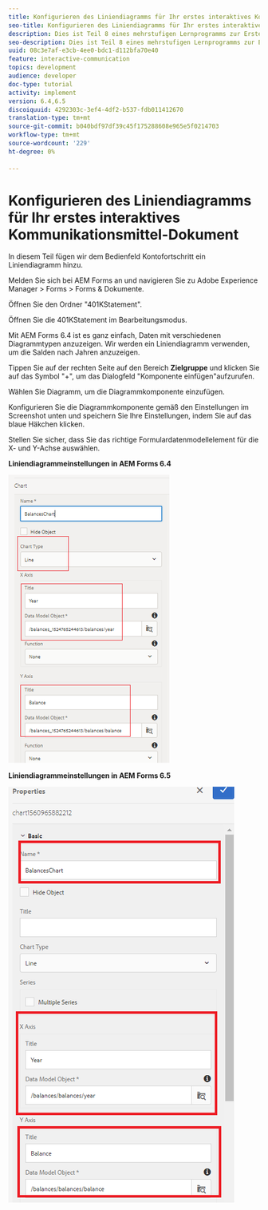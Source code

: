 ```yaml
---
title: Konfigurieren des Liniendiagramms für Ihr erstes interaktives Kommunikationsmittel-Dokument
seo-title: Konfigurieren des Liniendiagramms für Ihr erstes interaktives Kommunikationsmittel-Dokument
description: Dies ist Teil 8 eines mehrstufigen Lernprogramms zur Erstellung Ihres ersten interaktiven Kommunikations-Dokuments. In diesem Teil fügen wir dem Bedienfeld Kontofortschritt ein Liniendiagramm hinzu.
seo-description: Dies ist Teil 8 eines mehrstufigen Lernprogramms zur Erstellung Ihres ersten interaktiven Kommunikations-Dokuments. In diesem Teil fügen wir dem Bedienfeld Kontofortschritt ein Liniendiagramm hinzu.
uuid: 08c3e7af-e3cb-4ee0-bdc1-d112bfa70e40
feature: interactive-communication
topics: development
audience: developer
doc-type: tutorial
activity: implement
version: 6.4,6.5
discoiquuid: 4292303c-3ef4-4df2-b537-fdb011412670
translation-type: tm+mt
source-git-commit: b040bdf97df39c45f175288608e965e5f0214703
workflow-type: tm+mt
source-wordcount: '229'
ht-degree: 0%

---
```



# Konfigurieren des Liniendiagramms für Ihr erstes interaktives Kommunikationsmittel-Dokument

In diesem Teil fügen wir dem Bedienfeld Kontofortschritt ein Liniendiagramm hinzu.

Melden Sie sich bei AEM Forms an und navigieren Sie zu Adobe Experience Manager > Forms > Forms &amp; Dokumente.

Öffnen Sie den Ordner &quot;401KStatement&quot;.

Öffnen Sie die 401KStatement im Bearbeitungsmodus.

Mit AEM Forms 6.4 ist es ganz einfach, Daten mit verschiedenen Diagrammtypen anzuzeigen. Wir werden ein Liniendiagramm verwenden, um die Salden nach Jahren anzuzeigen.

Tippen Sie auf der rechten Seite auf den Bereich **Zielgruppe** und klicken Sie auf das Symbol &quot;+&quot;, um das Dialogfeld &quot;Komponente einfügen&quot;aufzurufen.

Wählen Sie Diagramm, um die Diagrammkomponente einzufügen.

Konfigurieren Sie die Diagrammkomponente gemäß den Einstellungen im Screenshot unten und speichern Sie Ihre Einstellungen, indem Sie auf das blaue Häkchen klicken.

Stellen Sie sicher, dass Sie das richtige Formulardatenmodellelement für die X- und Y-Achse auswählen.

**Liniendiagrammeinstellungen in AEM Forms 6.4**

![linechart64](assets/linechart.png)

**Liniendiagrammeinstellungen in AEM Forms 6.5**

![linechart64](assets/linechart65.PNG)


